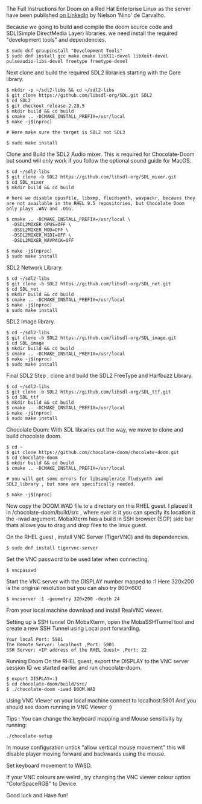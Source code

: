 The Full Instructions for Doom on a Red Hat Enterprise Linux as the server have been published [on LinkedIn](https://www.linkedin.com/pulse/how-run-doom-ibm-z-linuxone-nielson-nino-de-carvalho-0ukxf/) by Nielson 'Nino' de Carvalho.

Because we going to build and compile the doom source code and SDL(Simple DirectMedia Layer) libraries. we need install the required "development tools" and dependencies.

```
$ sudo dnf groupinstall "Development Tools"
$ sudo dnf install gcc make cmake libX11-devel libXext-devel pulseaudio-libs-devel freetype freetype-devel 
```

Next clone and build the required SDL2 libraries starting with the Core library.

```
$ mkdir -p ~/sdl2-libs && cd ~/sdl2-libs
$ git clone https://github.com/libsdl-org/SDL.git SDL2
$ cd SDL2
$ git checkout release-2.28.5
$ mkdir build && cd build
$ cmake .. -DCMAKE_INSTALL_PREFIX=/usr/local
$ make -j$(nproc)

# Here make sure the target is SDL2 not SDL3 

$ sudo make install
```
Clone and Build the SDL2 Audio mixer. This is required for Chocolate-Doom but sound will only work if you follow the optional sound guide for MacOS.

```
$ cd ~/sdl2-libs
$ git clone -b SDL2 https://github.com/libsdl-org/SDL_mixer.git
$ cd SDL_mixer
$ mkdir build && cd build

# here we disable opusfile, libxmp, fluidsynth, wavpackr, becaues they are not available in the RHEL 9.5 repositories, but Chocolate Doom only plays .WAV and .OGG.

$ cmake .. -DCMAKE_INSTALL_PREFIX=/usr/local \
  -DSDL2MIXER_OPUS=OFF \
  -DSDL2MIXER_MOD=OFF \
  -DSDL2MIXER_MIDI=OFF \
  -DSDL2MIXER_WAVPACK=OFF

$ make -j$(nproc)
$ sudo make install
```

SDL2 Network Library.

```
$ cd ~/sdl2-libs
$ git clone -b SDL2 https://github.com/libsdl-org/SDL_net.git
$ cd SDL_net
$ mkdir build && cd build
$ cmake .. -DCMAKE_INSTALL_PREFIX=/usr/local
$ make -j$(nproc)
$ sudo make install
```

SDL2 Image library.

```
$ cd ~/sdl2-libs
$ git clone -b SDL2 https://github.com/libsdl-org/SDL_image.git
$ cd SDL_image
$ mkdir build && cd build
$ cmake .. -DCMAKE_INSTALL_PREFIX=/usr/local
$ make -j$(nproc)
$ sudo make install
```

Final SDL2 Step , clone and build the SDL2 FreeType and Harfbuzz Library.

```
$ cd ~/sdl2-libs
$ git clone -b SDL2 https://github.com/libsdl-org/SDL_ttf.git
$ cd SDL_ttf
$ mkdir build && cd build
$ cmake .. -DCMAKE_INSTALL_PREFIX=/usr/local
$ make -j$(nproc)
$ sudo make install
```

Chocolate Doom:
With SDL libraries out the way, we move to clone and build chocolate doom. 

```
$ cd ~
$ git clone https://github.com/chocolate-doom/chocolate-doom.git
$ cd chocolate-doom
$ mkdir build && cd build
$ cmake .. -DCMAKE_INSTALL_PREFIX=/usr/local

# you will get some errors for libsamplerate fludsynth and SDL2_library , but none are specifically needed.

$ make -j$(nproc)
```

Now copy the DOOM.WAD file to a directory on this RHEL guest. I placed it in /chocolate-doom/build/src , where ever is it you can specify its location it the -iwad argument. MobaXterm has a build in SSH browser (SCP) side bar thats allows you to drag and drop files to the linux guest. 

On the RHEL guest , install VNC Server (TigerVNC) and its dependencies.

```
$ sudo dnf install tigervnc-server
```

Set the VNC password to be used later when connecting.

```
$ vncpasswd
```

Start the VNC server with the DISPLAY number mapped to :1
Here 320x200 is the original resolution but you can also try 800×600

```
$ vncserver :1 -geometry 320x200 -depth 24
```

From your local machine download and install RealVNC viewer. 

Setting up a SSH tunnel
On MobaXterm, open the MobaSSHTunnel tool and create a new SSH Tunnel using Local port forwarding. 
```
Your local Port: 5901 
The Remote Server: localhost ,Port: 5901
SSH Server: <IP address of the RHEL Guest> ,Port: 22
```

Running Doom
On the RHEL guest, export the DISPLAY to the VNC server session ID we started earlier and run chocolate-doom. 

```
$ export DISPLAY=:1
$ cd chocolate-doom/build/src/
$ ./chocolate-doom -iwad DOOM.WAD
```

Using VNC Viewer on your local machine connect to localhost:5901
And you should see doom running in VNC Viewer :)

Tips : You can change the keyboard mapping and Mouse sensitivity by running:

```
./chocolate-setup
```

In mouse configuration untick "allow vertical mouse movement" this will disable player moving forward and backwards using the mouse.

Set keyboard movement to WASD.

If your VNC colours are weird , try changing the VNC viewer colour option "ColorSpaceRGB" to Device. 

Good luck and Have fun!
